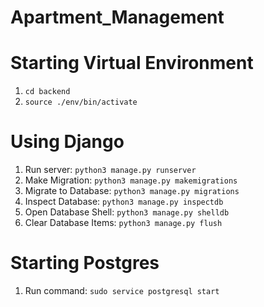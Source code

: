 # Apartment_Management

# Starting Virtual Environment

1. `cd backend`
2. `source ./env/bin/activate`

# Using Django

1. Run server: `python3 manage.py runserver`
2. Make Migration: `python3 manage.py makemigrations`
3. Migrate to Database: `python3 manage.py migrations`
4. Inspect Database: `python3 manage.py inspectdb`
5. Open Database Shell: `python3 manage.py shelldb`
6. Clear Database Items: `python3 manage.py flush`

# Starting Postgres

1. Run command: `sudo service postgresql start`
